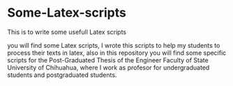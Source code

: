 # Some-Latex-scripts
This is to write some usefull Latex scripts 

you will find some Latex scripts, I wrote this scripts to help my students to process their texts in latex, also in this 
repository you will find some specific scripts for the Post-Graduated Thesis of the Engineer Faculty of State University
of Chihuahua, where I work as profesor for undergraduated students and postgraduated students. 
